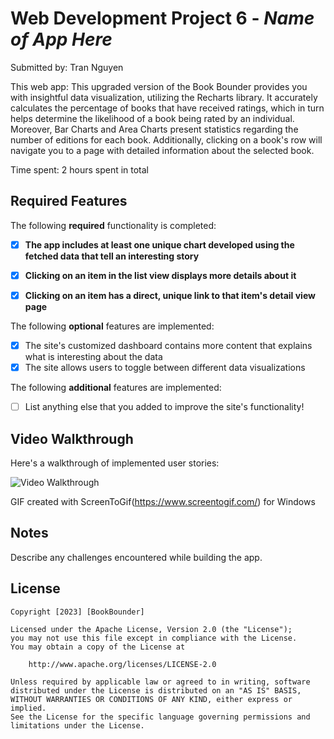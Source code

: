 # Web Development Project 6 - *Name of App Here*

Submitted by: Tran Nguyen

This web app: This upgraded version of the Book Bounder provides you with insightful data visualization, utilizing the Recharts library. It accurately calculates the percentage of books that have received ratings, which in turn helps determine the likelihood of a book being rated by an individual. Moreover, Bar Charts and Area Charts present statistics regarding the number of editions for each book. Additionally, clicking on a book's row will navigate you to a page with detailed information about the selected book.

Time spent: 2 hours spent in total

## Required Features

The following **required** functionality is completed:

- [x] **The app includes at least one unique chart developed using the fetched data that tell an interesting story**
- [x] **Clicking on an item in the list view displays more details about it**
- [x] **Clicking on an item has a direct, unique link to that item's detail view page**


The following **optional** features are implemented:

- [x] The site's customized dashboard contains more content that explains what is interesting about the data
- [x] The site allows users to toggle between different data visualizations

The following **additional** features are implemented:

* [ ] List anything else that you added to improve the site's functionality!

## Video Walkthrough

Here's a walkthrough of implemented user stories:

<img src='https://github.com/nhokboylun/BookBounder-enhancement/blob/main/project6.gif' title='Video Walkthrough' width='' alt='Video Walkthrough' />

<!-- Replace this with whatever GIF tool you used! -->
GIF created with ScreenToGif(https://www.screentogif.com/) for Windows
<!-- Recommended tools:
[Kap](https://getkap.co/) for macOS
[ScreenToGif](https://www.screentogif.com/) for Windows
[peek](https://github.com/phw/peek) for Linux. -->

## Notes

Describe any challenges encountered while building the app.

## License

    Copyright [2023] [BookBounder]

    Licensed under the Apache License, Version 2.0 (the "License");
    you may not use this file except in compliance with the License.
    You may obtain a copy of the License at

        http://www.apache.org/licenses/LICENSE-2.0

    Unless required by applicable law or agreed to in writing, software
    distributed under the License is distributed on an "AS IS" BASIS,
    WITHOUT WARRANTIES OR CONDITIONS OF ANY KIND, either express or implied.
    See the License for the specific language governing permissions and
    limitations under the License.
